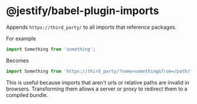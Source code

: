 # @jestify/babel-plugin-imports

Appends `https://third_party/` to all imports that reference packages.

For example

```js
import Something from 'something';
```

Becomes

```js
import Something from 'https://third_party/?name=something&from=/path/to/file';
```

This is useful because imports that aren't urls or relative paths are invalid in
browsers. Transforming them allows a server or proxy to redirect them to a
compiled bundle.
